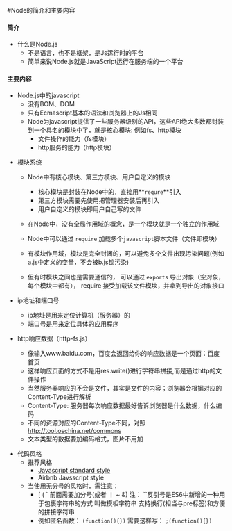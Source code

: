 #Node的简介和主要内容

#### 简介

* 什么是Node.js
  * 不是语言，也不是框架，是Js运行时的平台
  * 简单来说Node.js就是JavaScript运行在服务端的一个平台

#### 主要内容


* Node.js中的javascript
  * 没有BOM、DOM
  * 只有Ecmascript基本的语法和浏览器上的Js相同
  * Node为javascript提供了一些服务器级别的API，这些API绝大多数都封装到一个具名的模块中了，就是核心模块:  例如fs、http模块
    * 文件操作的能力（fs模块）
    * http服务的能力（http模块）


- 模块系统

  - Node中有核心模块、第三方模块、用户自定义的模块

    - 核心模块是封装在Node中的，直接用**`requre`**引入
    - 第三方模块需要先使用把管理器安装后再引入
    - 用户自定义的模块即用户自己写的文件
  - 在Node中，没有全局作用域的概念，是一个模块就是一个独立的作用域
  - Node中可以通过 `require` 加载多个`javascript`脚本文件（文件即模块）
  - 有模块作用域，模块是完全封闭的，可以避免多个文件出现污染问题(例如a.js中定义的变量，不会被b.js锁污染)
  - 但有时模块之间也是需要通信的， 可以通过 `exports` 导出对象（空对象，每个模块中都有），  require  接受加载该文件模块，并拿到导出的对象接口


* ip地址和端口号
  * ip地址是用来定位计算机（服务器）的
  * 端口号是用来定位具体的应用程序

* http响应数据（http-fs.js）
  * 像输入www.baidu.com，百度会返回给你的响应数据是一个页面：百度首页
  * 这样响应页面的方式不是用res.write()进行字符串拼接,而是通过http的文件操作
  * 当然服务器响应的不会是文件，其实是文件的内容；浏览器会根据对应的Content-Type进行解析
  * Content-Type: 服务器每次响应数据最好告诉浏览器是什么数据，什么编码
  * 不同的资源对应的Content-Type不同，对照 http://tool.oschina.net/commons
  * 文本类型的数据要加编码格式，图片不用加

+ 代码风格
  + 推荐风格
    * [Javascript standard style](https://standardjs.com/index.html)
    * Airbnb Javsscript style
  + 当使用无分号的风格时，需注意：
    * [  (  ` 前面需要加分号(或者 ！ ~ &)  注： ``反引号是ES6中新增的一种用于包裹字符串的方式 叫做模板字符串  支持换行(相当与pre标签)和方便的拼接字符串
    * 例如匿名函数： `(function(){})`  需要这样写： `;(function(){})`